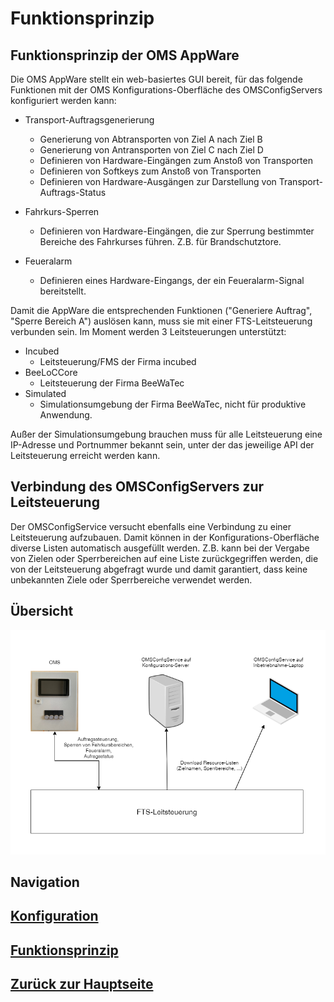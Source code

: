 # Funktionsprinzip
## Funktionsprinzip der OMS AppWare

Die OMS AppWare stellt ein web-basiertes GUI bereit, für das folgende Funktionen mit der OMS Konfigurations-Oberfläche des OMSConfigServers konfiguriert werden kann:

* Transport-Auftragsgenerierung
     
  * Generierung von Abtransporten von Ziel A nach Ziel B
  * Generierung von Antransporten von Ziel C nach Ziel D
  * Definieren von Hardware-Eingängen zum Anstoß von Transporten
  * Definieren von Softkeys zum Anstoß von Transporten
  * Definieren von Hardware-Ausgängen zur Darstellung von Transport-Auftrags-Status 

* Fahrkurs-Sperren

  * Definieren von Hardware-Eingängen, die zur Sperrung bestimmter Bereiche des Fahrkurses führen. Z.B. für Brandschutztore.

* Feueralarm

  * Definieren eines Hardware-Eingangs, der ein Feueralarm-Signal bereitstellt. 

Damit die AppWare die entsprechenden Funktionen ("Generiere Auftrag", "Sperre Bereich A") auslösen kann, muss sie mit einer FTS-Leitsteuerung verbunden sein. Im Moment werden 3 Leitsteuerungen unterstützt:

* Incubed
  * Leitsteuerung/FMS der Firma incubed
* BeeLoCCore
  * Leitsteuerung der Firma BeeWaTec
* Simulated
  * Simulationsumgebung der Firma BeeWaTec, nicht für produktive Anwendung.

Außer der Simulationsumgebung brauchen muss für alle Leitsteuerung eine IP-Adresse und Portnummer bekannt sein, unter der das jeweilige API der Leitsteuerung erreicht werden kann.

## Verbindung des OMSConfigServers zur Leitsteuerung

Der OMSConfigService versucht ebenfalls eine Verbindung zu einer Leitsteuerung aufzubauen. Damit können in der Konfigurations-Oberfläche diverse Listen automatisch ausgefüllt werden. Z.B. kann bei der Vergabe von Zielen oder Sperrbereichen auf eine Liste zurückgegriffen werden, die von der Leitsteuerung abgefragt wurde und damit garantiert, dass keine unbekannten Ziele oder Sperrbereiche verwendet werden.

## Übersicht

![Datenaustausch mit der Leitsteuerung](./OMSandCS.png?raw=true "Datenaustausch mit der FTS-Leitsteuerung")



## Navigation
## [Konfiguration](../configuration/configuration_main.md)
## [Funktionsprinzip](./working_principle_main.md)
## [Zurück zur Hauptseite](../README.md)